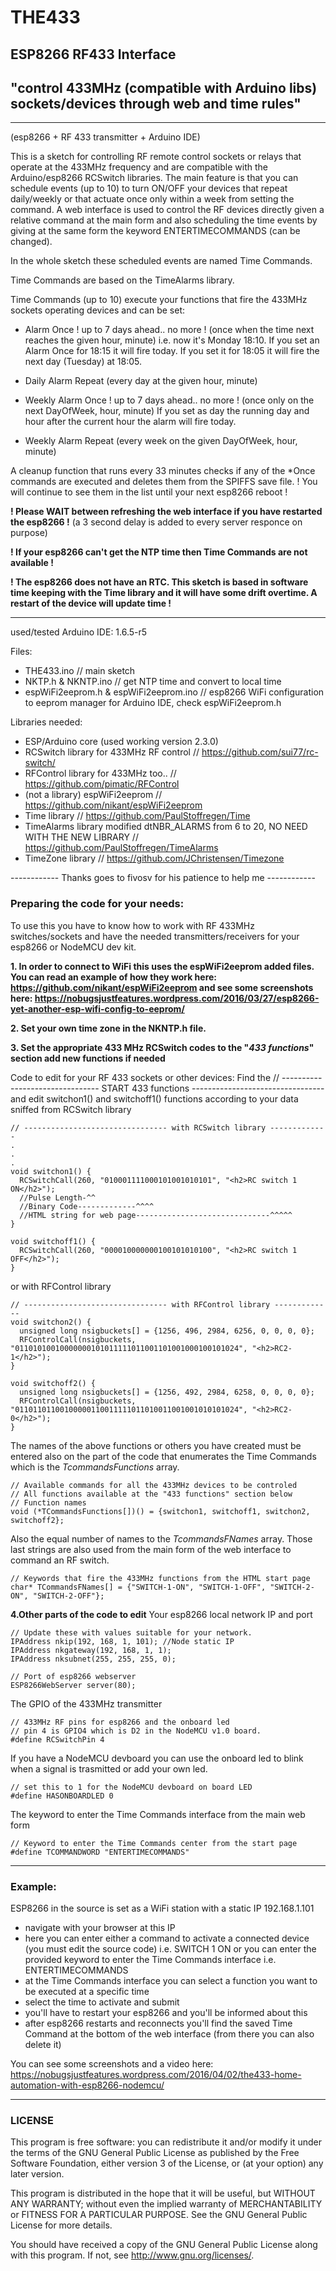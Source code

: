 # THE433

## ESP8266 RF433 Interface
## "control 433MHz (compatible with Arduino libs) sockets/devices through web and time rules"

----------------
(esp8266 + RF 433 transmitter + Arduino IDE)

This is a sketch for controlling RF remote control sockets or relays that operate at the 433MHz frequency
and are compatible with the Arduino/esp8266 RCSwitch libraries.
The main feature is that you can schedule events (up to 10) to turn ON/OFF your devices that repeat daily/weekly
or that actuate once only within a week from setting the command.
A web interface is used to control the RF devices directly given a relative command at the main form and also 
scheduling the time events by giving at the same form the keyword ENTERTIMECOMMANDS (can be changed).

In the whole sketch these scheduled events are named Time Commands.

Time Commands are based on the TimeAlarms library.

Time Commands (up to 10) execute your functions that fire
the 433MHz sockets operating devices and can be set:

* Alarm Once ! up to 7 days ahead.. no more !
(once when the time next reaches the given hour, minute)
i.e. now it's Monday 18:10. If you set an Alarm Once for 18:15 it will fire today.
If you set it for 18:05 it will fire the next day (Tuesday) at 18:05.

* Daily Alarm Repeat
(every day at the given hour, minute)

* Weekly Alarm Once ! up to 7 days ahead.. no more !
(once only on the next DayOfWeek, hour, minute)
If you set as day the running day and hour after the current hour
the alarm will fire today.

* Weekly Alarm Repeat
(every week on the given DayOfWeek, hour, minute)


A cleanup function that runs every 33 minutes checks if any of the *Once commands
are executed and deletes them from the SPIFFS save file. 
! You will continue to see them in the list until your next esp8266 reboot !

**! Please WAIT between refreshing the web interface if you have restarted the esp8266 !**
(a 3 second delay is added to every server responce on purpose)

**! If your esp8266 can't get the NTP time then Time Commands are not available !**

**! The esp8266 does not have an RTC. This sketch is based in software time keeping
with the Time library and it will have some drift overtime. A restart of the device will update time !**

----------------

used/tested Arduino IDE: 1.6.5-r5

Files:
* THE433.ino // main sketch
* NKTP.h & NKNTP.ino // get NTP time and convert to local time
* espWiFi2eeprom.h & espWiFi2eeprom.ino // esp8266 WiFi configuration to eeprom manager for Arduino IDE, check espWiFi2eeprom.h

Libraries needed:
* ESP/Arduino core (used working version 2.3.0)
* RCSwitch library for 433MHz RF control // https://github.com/sui77/rc-switch/
* RFControl library for 433MHz too.. // https://github.com/pimatic/RFControl
* (not a library) espWiFi2eeprom  // https://github.com/nikant/espWiFi2eeprom
* Time library // https://github.com/PaulStoffregen/Time
* TimeAlarms library modified dtNBR_ALARMS from 6 to 20, NO NEED WITH THE NEW LIBRARY  // https://github.com/PaulStoffregen/TimeAlarms
* TimeZone library // https://github.com/JChristensen/Timezone

\------------ Thanks goes to fivosv for his patience to help me \------------

### Preparing the code for your needs:

To use this you have to know how to work with RF 433MHz switches/sockets and have
the needed transmitters/receivers for your esp8266 or NodeMCU dev kit.

**1. In order to connect to WiFi this uses the espWiFi2eeprom added files. You can read an example of how they work here: https://github.com/nikant/espWiFi2eeprom and see some screenshots here: https://nobugsjustfeatures.wordpress.com/2016/03/27/esp8266-yet-another-esp-wifi-config-to-eeprom/**

**2. Set your own time zone in the NKNTP.h file.**

**3. Set the appropriate 433 MHz RCSwitch codes to the "*433 functions*" section add new functions if needed**

Code to edit for your RF 433 sockets or other devices:
Find the // -------------------------------- START 433 functions ---------------------------------
and edit switchon1() and switchoff1() functions according to your data sniffed from RCSwitch library

    // -------------------------------- with RCSwitch library -------------
    .
    .
    .
    void switchon1() {
      RCSwitchCall(260, "010001111000101001010101", "<h2>RC switch 1 ON</h2>");
      //Pulse Length-^^ 
      //Binary Code-------------^^^^ 
      //HTML string for web page------------------------------^^^^^
    }
    
    void switchoff1() {
      RCSwitchCall(260, "000010000000100101010100", "<h2>RC switch 1 OFF</h2>");
    }

or with  RFControl library

    // -------------------------------- with RFControl library -------------
    void switchon2() {
      unsigned long nsigbuckets[] = {1256, 496, 2984, 6256, 0, 0, 0, 0};
      RFControlCall(nsigbuckets, "01101010010000000101011111011001101001000100101024", "<h2>RC2-1</h2>");
    }
    
    void switchoff2() {
      unsigned long nsigbuckets[] = {1256, 492, 2984, 6258, 0, 0, 0, 0};
      RFControlCall(nsigbuckets, "01101101100100000110011111011010011001001010101024", "<h2>RC2-0</h2>");
    }

The names of the above functions or others you have created must be entered also on the part of the code that enumerates the Time Commands which is the *TcommandsFunctions* array.

    // Available commands for all the 433MHz devices to be controled
    // All functions available at the "433 functions" section below
    // Function names
    void (*TCommandsFunctions[])() = {switchon1, switchoff1, switchon2, switchoff2};

Also the equal number of names to the *TcommandsFNames* array. Those last strings are also used from the main form of the web interface to command an RF switch.

    // Keywords that fire the 433MHz functions from the HTML start page
    char* TCommandsFNames[] = {"SWITCH-1-ON", "SWITCH-1-OFF", "SWITCH-2-ON", "SWITCH-2-OFF"};


**4.Other parts of the code to edit**
Your esp8266 local network IP and port

    // Update these with values suitable for your network.
    IPAddress nkip(192, 168, 1, 101); //Node static IP
    IPAddress nkgateway(192, 168, 1, 1);
    IPAddress nksubnet(255, 255, 255, 0);
    
    // Port of esp8266 webserver
    ESP8266WebServer server(80);

The GPIO of the 433MHz transmitter 

    // 433MHz RF pins for esp8266 and the onboard led
    // pin 4 is GPIO4 which is D2 in the NodeMCU v1.0 board.
    #define RCSwitchPin 4

If you have a NodeMCU devboard you can use the onboard led to blink when a signal is trasmitted
or add your own led.

    // set this to 1 for the NodeMCU devboard on board LED
    #define HASONBOARDLED 0

The keyword to enter the Time Commands interface from the main web form

    // Keyword to enter the Time Commands center from the start page
    #define TCOMMANDWORD "ENTERTIMECOMMANDS"




----------------

### Example: 

ESP8266 in the source is set as a WiFi station with a static IP 192.168.1.101

- navigate with your browser at this IP 
- here you can enter either a command to activate a connected device (you must edit the source code) i.e. SWITCH 1 ON
  or you can enter the provided keyword to enter the Time Commands interface i.e. ENTERTIMECOMMANDS
- at the Time Commands interface you can select a function you want to be executed at a specific time
- select the time to activate and submit
- you'll have to restart your esp8266 and you'll be informed about this
- after esp8266 restarts and reconnects you'll find the saved Time Command at the bottom of the web interface (from there you can also delete it)

You can see some screenshots and a video here: https://nobugsjustfeatures.wordpress.com/2016/04/02/the433-home-automation-with-esp8266-nodemcu/

----------------

### LICENSE

This program is free software: you can redistribute it and/or modify
it under the terms of the GNU General Public License as published by
the Free Software Foundation, either version 3 of the License, or
(at your option) any later version.

This program is distributed in the hope that it will be useful,
but WITHOUT ANY WARRANTY; without even the implied warranty of
MERCHANTABILITY or FITNESS FOR A PARTICULAR PURPOSE.  See the
GNU General Public License for more details.

You should have received a copy of the GNU General Public License
along with this program.  If not, see <http://www.gnu.org/licenses/>.
